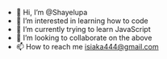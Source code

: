 - 👋 Hi, I’m @Shayelupa
- 👀 I’m interested in learning how to code
- 🌱 I’m currently trying to learn JavaScript 
- 💞️ I’m looking to collaborate on the above 
- 📫 How to reach me isiaka444@gmail.com

<!---
Shayelupa/Shayelupa is a ✨ special ✨ repository because its `README.md` (this file) appears on your GitHub profile.
You can click the Preview link to take a look at your changes.
--->
